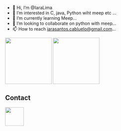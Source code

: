 - 👋 Hi, I’m @IaraLima
- 👀 I’m interested in C, java, Python wiht meep etc ...
- 🌱 I’m currently learning Meep...
- 💞️ I’m looking to collaborate on python with meep...
- 📫 How to reach iarasantos.cabluelo@gmail.com...





<!---
IaraLima/IaraLima is a ✨ special ✨ repository because its `README.md` (this file) appears on your GitHub profile.
You can click the Preview link to take a look at your changes.
--->
<div>
<img height="150" src =https://github-readme-stats.vercel.app/api?username=IaraLima&show_icons=true/>


<img height="150" src="https://github-readme-stats.vercel.app/api/top-langs/?username=IaraLima&layout=compact&"/>
</div>


<h2>Contact</h2>


<a href="https://www.linkedin.com/in/iara-lima-dos-santos-949316193?lipi=urn%3Ali%3Apage%3Ad_flagship3_profile_view_base_contact_details%3BR7V%2FIMIBTUuRVSCw7fJ7MQ%3D%3D">
<img src="https://cdn.jsdelivr.net/gh/devicons/devicon/icons/linkedin/linkedin-original.svg" align="center" heigth="50" width="60">
</a>

